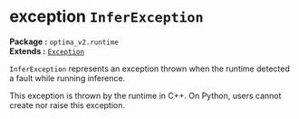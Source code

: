 exception `InferException`
============================
__Package :__  `optima_v2.runtime`  
__Extends :__ [`Exception`](exception.md)

`InferException` represents an exception thrown when the runtime detected a fault while running inference.

This exception is thrown by the runtime in C++. On Python, users cannot create nor raise this exception.
